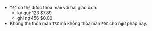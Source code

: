 - `TSC` có thể được thỏa mãn với hai giao dịch:
    - ký quỹ 123 $7.89 
    - ghi nợ 456 $0,00  
- Không thể thỏa mãn `TSC` mà không thỏa mãn `PDC` cho ngữ pháp này.